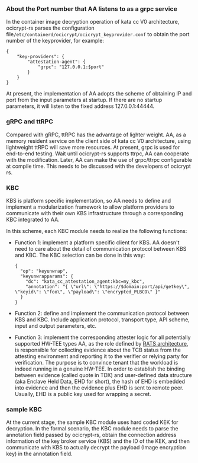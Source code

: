 ### About the Port number that AA listens to as a grpc service

In the container image decryption operation of kata cc V0 architecture, ocicrypt-rs parses the configuration file`/etc/containerd/ocicrypt/ocicrypt_keyprovider.conf` to obtain the port number of the keyprovider, for example:

```
{
    "key-providers": {
        "attestation-agent": {
            "grpc": "127.0.0.1:$port"
        }
    }
}
```

At present, the implementation of AA adopts the scheme of obtaining IP and port from the input parameters at startup. If there are no startup parameters, it will listen to the fixed address 127.0.0.1:44444.

### gRPC and ttRPC

Compared with gRPC, ttRPC has the advantage of lighter weight. AA, as a memory resident service on the client side of kata cc V0 architecture, using lightweight ttRPC will save more resources. At present, grpc is used for end-to-end testing. Wait until ocicrypt-rs supports ttrpc, AA can cooperate with the modification. Later, AA can make the use of grpc/ttrpc configurable at compile time. This needs to be discussed with the developers of ocicrypt rs.

### KBC

KBS is platform specific implementation, so AA needs to define and implement a modularization framework to allow platform providers to communicate with their own KBS infrastructure through a corresponding KBC integrated to AA.

In this scheme, each KBC module needs to realize the following functions:

- Function 1: implement a platform specific client for KBS.
  AA doesn't need to care about the detail of communication protocol between KBS and KBC. The KBC selection can be done in this way:

  ```
  {
    "op": "keyunwrap",
    "keyunwrapparams": {
      "dc": "kata_cc_attestation_agent:kbc=my_kbc",
      "annotation": "{ \"url\": \"https://$domain:port/api/getkey\", \"keyid\": \"foo\", \"payload\": \"encrypted_PLBCO\" }"
    }
  }
  ```

- Function 2: define and implement the communication protocol between KBS and KBC.
  Include application protocol, transport type, API scheme, input and output parameters, etc.

- Function 3: implement the corresponding attester logic for all potentially supported HW-TEE types
  AA, as the role defined by [RATS architecture](https://datatracker.ietf.org/doc/html/draft-ietf-rats-architecture-12.txt), is responsible for collecting evidence about the TCB status from the attesting environment and reporting it to the verifier or relying party for verification. The purpose is to convince tenant that the workload is indeed running in a genuine HW-TEE. In order to establish the binding between evidence (called quote in TDX) and user-defined data structure (aka Enclave Held Data, EHD for short), the hash of EHD is embedded into evidence and then the evidence plus EHD is sent to remote peer. Usually, EHD is a public key used for wrapping a secret.

### sample KBC

At the current stage, the sample KBC module uses hard coded KEK for decryption. In the formal scenario, the KBC module needs to parse the annotation field passed by ocicrypt-rs, obtain the connection address information of the key broker service (KBS) and the ID of the KEK, and then communicate with KBS to actually decrypt the payload (Image encryption key) in the annotation field.
